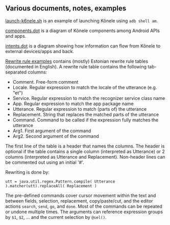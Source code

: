 Various documents, notes, examples
----------------------------------

[launch-k6nele.sh](launch-k6nele.sh) is an example of launching Kõnele using `adb shell am`.

[components.dot](components.dot) is a diagram of Kõnele components among Android APIs and apps.

[intents.dot](intents.dot) is a diagram showing how information can flow from Kõnele to external devices/apps and back.

[Rewrite rule examples](http://kaljurand.github.io/K6nele/docs/et/user_guide.html#näited)
contains (mostly) Estonian rewrite rule tables (documented in English).
A rewrite rule table contains the following tab-separated columns:

- Comment. Free-form comment
- Locale. Regular expression to match the locale of the utterance (e.g. "et")
- Service. Regular expression to match the recognizer service class name
- App. Regular expression to match the app package name
- Utterance. Regular expression to match (parts of) the utterance
- Replacement. String that replaces the matched parts of the utterance
- Command. Command to be called if the expression fully matches the utterance
- Arg1. First argument of the command
- Arg2. Second argument of the command

The first line of the table is a header that names the columns. The header is optional if the table contains a single column (interpreted as Utterance) or 2 columns (interpreted as Utterance and Replacement).
Non-header lines can be commented out using an initial '#'.

Rewriting is done by:

    utt = java.util.regex.Pattern.compile( Utterance ).matcher(utt).replaceAll( Replacement )

The pre-defined commands cover cursor movement within the text and between fields, selection, replacement, copy/paste/cut,
and the editor actions `search`, `send`, `go`, and `done`. Most of the commands can be repeated or undone multiple times.
The arguments can reference expression groups by `$1`, `$2`, ... and the current selection by `@sel()`.
